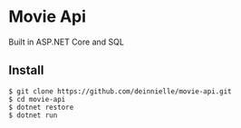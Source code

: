 # Movie Api
Built in ASP.NET Core and SQL

## Install
```
$ git clone https://github.com/deinnielle/movie-api.git
$ cd movie-api
$ dotnet restore
$ dotnet run
```
